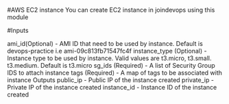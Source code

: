 #AWS EC2 instance
You can create EC2 instance in joindevops using this module

#Inputs

ami_id(Optional) - AMI ID that need to be used by instance. Default is devops-practice i.e ami-09c813fb71547fc4f
instance_type (Optional) - Instance type to be used by instance. Valid values are t3.micro, t3.small. t3.medium. Default is t3.micro
sg_ids (Required) - A list of Security Group IDS to attach instance
tags (Required) - A map of tags to be associated with instance
Outputs
public_ip - Public IP of the instance created
private_ip - Private IP of the instance created
instance_id - Instance ID of the instance created